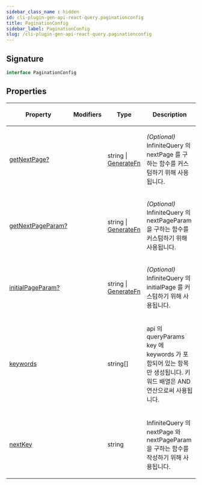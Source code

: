 ```yaml
---
sidebar_class_name : hidden
id: cli-plugin-gen-api-react-query.paginationconfig
title: PaginationConfig
sidebar_label: PaginationConfig
slug: /cli-plugin-gen-api-react-query.paginationconfig
---
```






## Signature

```typescript
interface PaginationConfig 
```

## Properties

<table><thead><tr><th>

Property


</th><th>

Modifiers


</th><th>

Type


</th><th>

Description


</th></tr></thead>
<tbody><tr><td>

[getNextPage?](./cli-plugin-gen-api-react-query.paginationconfig.getnextpage)


</td><td>


</td><td>

string \| [GenerateFn](./cli-plugin-gen-api-react-query.generatefn)


</td><td>

_(Optional)_ InfiniteQuery 의 nextPage 를 구하는 함수를 커스텀하기 위해 사용됩니다.


</td></tr>
<tr><td>

[getNextPageParam?](./cli-plugin-gen-api-react-query.paginationconfig.getnextpageparam)


</td><td>


</td><td>

string \| [GenerateFn](./cli-plugin-gen-api-react-query.generatefn)


</td><td>

_(Optional)_ InfiniteQuery 의 nextPageParam 을 구하는 함수를 커스텀하기 위해 사용됩니다.


</td></tr>
<tr><td>

[initialPageParam?](./cli-plugin-gen-api-react-query.paginationconfig.initialpageparam)


</td><td>


</td><td>

string \| [GenerateFn](./cli-plugin-gen-api-react-query.generatefn)


</td><td>

_(Optional)_ InfiniteQuery 의 initialPage 를 커스텀하기 위해 사용됩니다.


</td></tr>
<tr><td>

[keywords](./cli-plugin-gen-api-react-query.paginationconfig.keywords)


</td><td>


</td><td>

string[]


</td><td>

api 의 queryParams key 에 keywords 가 포함되어 있는 항목만 생성됩니다. 키워드 배열은 AND 연산으로써 사용됩니다.


</td></tr>
<tr><td>

[nextKey](./cli-plugin-gen-api-react-query.paginationconfig.nextkey)


</td><td>


</td><td>

string


</td><td>

InfiniteQuery 의 nextPage 와 nextPageParam 을 구하는 함수를 작성하기 위해 사용됩니다.


</td></tr>
</tbody></table>
